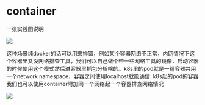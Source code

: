 # container

一张实践图说明

![](../.gitbook/assets/image%20%2849%29.png)

这种场景纯docker的话可以用来排错，例如某个容器网络不正常，内网情况下这个容器里又没网络排查工具，我们可以自己做个带一些网络工具的镜像，启动容器的时候使用这个模式然后进容器里抓包分析啥的。k8s里的pod就是一组容器共用一个network namespace，容器之间使用localhost就能通信. k8s起的pod的容器我们也可以使用container附加同一个网络起一个容器排查网络情况

![](../.gitbook/assets/image%20%2867%29.png)

